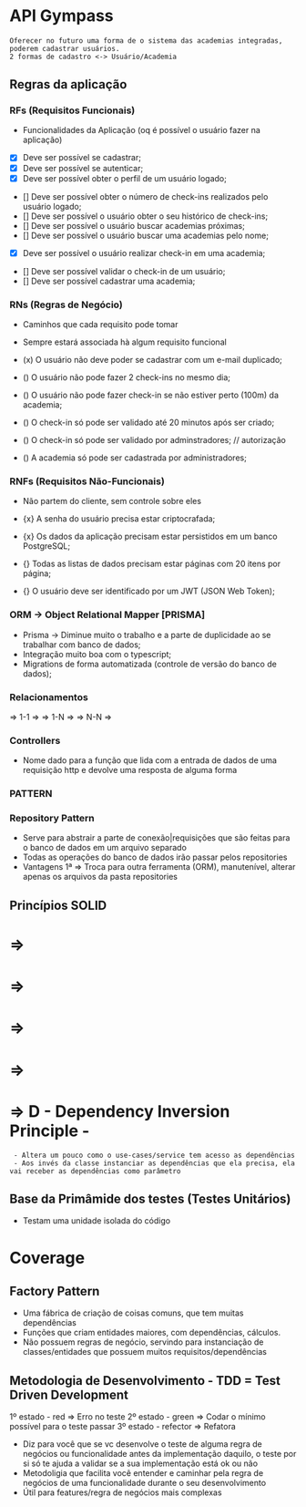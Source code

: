 # API Gympass

####
    Oferecer no futuro uma forma de o sistema das academias integradas, poderem cadastrar usuários.
    2 formas de cadastro <-> Usuário/Academia
####

## Regras da aplicação

### RFs (Requisitos Funcionais)

- Funcionalidades da Aplicação (oq é possível o usuário fazer na aplicação)

- [x] Deve ser possível se cadastrar;
- [x] Deve ser possível se autenticar;
- [x] Deve ser possível obter o perfil de um usuário logado;
- [] Deve ser possível obter o número de check-ins realizados pelo usuário logado;
- [] Deve ser possível o usuário obter o seu histórico de check-ins;
- [] Deve ser possível o usuário buscar academias próximas;
- [] Deve ser possível o usuário buscar uma academias pelo nome;
- [x] Deve ser possível o usuário realizar check-in em uma academia;
- [] Deve ser possível validar o check-in de um usuário;
- [] Deve ser possível cadastrar uma academia;

### RNs (Regras de Negócio)

- Caminhos que cada requisito pode tomar
- Sempre estará associada hà algum requisito funcional

- (x) O usuário não deve poder se cadastrar com um e-mail duplicado;
- () O usuário não pode fazer 2 check-ins no mesmo dia;
- () O usuário não pode fazer check-in se não estiver perto (100m) da academia;
- () O check-in só pode ser validado até 20 minutos após ser criado;
- () O check-in só pode ser validado por adminstradores; // autorização
- () A academia só pode ser cadastrada por administradores;

### RNFs (Requisitos Não-Funcionais)

- Não partem do cliente, sem controle sobre eles

- {x} A senha do usuário precisa estar criptocrafada;
- {x} Os dados da aplicação precisam estar persistidos em um banco PostgreSQL;
- {} Todas as listas de dados precisam estar páginas com 20 itens por página;
- {} O usuário deve ser identificado por um JWT (JSON Web Token);

### ORM -> Object Relational Mapper [PRISMA]

- Prisma -> Diminue muito o trabalho e a parte de duplicidade ao se trabalhar com banco de dados;
- Integração muito boa com o typescript;
- Migrations de forma automatizada (controle de versão do banco de dados);

### Relacionamentos

=> 1-1 =>
=> 1-N =>
=> N-N =>

### Controllers

<!-- app.post('/users', controller) -->

- Nome dado para a função que lida com a entrada de dados de uma requisição http e devolve uma resposta de alguma forma

### PATTERN

### Repository Pattern

- Serve para abstrair a parte de conexão|requisições que são feitas para o banco de dados em  um arquivo separado
- Todas as operações do banco de dados irão passar pelos repositories
- Vantagens
  1ª => Troca para outra ferramenta (ORM), manutenível, alterar apenas os arquivos da pasta repositories

## Princípios SOLID

# =>
# =>
# =>
# =>
# => D - Dependency Inversion Principle -
     - Altera um pouco como o use-cases/service tem acesso as dependências
     - Aos invés da classe instanciar as dependências que ela precisa, ela vai receber as dependências como parâmetro

## Base da Primâmide dos testes (Testes Unitários)

- Testam uma unidade isolada do código

# Coverage

## Factory Pattern

- Uma fábrica de criação de coisas comuns, que tem muitas dependências
- Funções que criam entidades maiores, com dependências, cálculos.
- Não possuem regras de negócio, servindo para instanciação de classes/entidades que possuem muitos requisitos/dependências

## Metodologia de Desenvolvimento - TDD = Test Driven Development

1º estado - red => Erro no teste
2º estado - green => Codar o mínimo possível para o teste passar
3º estado - refector => Refatora

- Diz para você que se vc desenvolve o teste de alguma regra de negócios ou funcionalidade antes da implementação daquilo, o teste por si só te ajuda a validar se a sua implementação está ok ou não
- Metodoligia que facilita você entender e caminhar pela regra de negócios de uma funcionalidade durante o seu desenvolvimento
- Útil para features/regra de negócios mais complexas